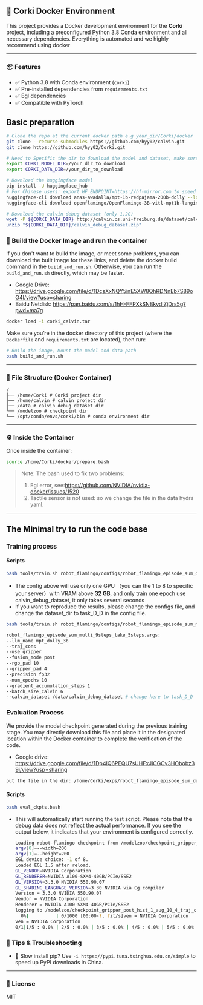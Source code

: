 ## 🚀 Corki Docker Environment

This project provides a Docker development environment for the **Corki** project, including a preconfigured Python 3.8 Conda environment and all necessary dependencies. Everything is automated and we highly recommend using docker

------

### 📦 Features

- ✅ Python 3.8 with Conda environment (`corki`)
- ✅ Pre-installed dependencies from `requirements.txt`
- ✅  Egl dependencies 
- ✅ Compatible with PyTorch 


## Basic preparation

```bash
# Clone the repo at the current docker path e.g your_dir/Corki/docker
git clone --recurse-submodules https://github.com/hyy02/calvin.git
git clone https://github.com/hyy02/Corki.git

# Need to Specific the dir to download the model and dataset, make sure have enough space (30G)
export CORKI_MODEL_DIR=/your_dir_to_download
export CORKI_DATA_DIR=/your_dir_to_download

# Download the huggingface model
pip install -U huggingface_hub
# For Chinese users: export HF_ENDPOINT=https://hf-mirror.com to speed up installation
huggingface-cli download anas-awadalla/mpt-1b-redpajama-200b-dolly --local-dir "${CORKI_MODEL_DIR}/anas-awadalla/mpt-1b-redpajama-200b-dolly"
huggingface-cli download openflamingo/OpenFlamingo-3B-vitl-mpt1b-langinstruct --local-dir "${CORKI_MODEL_DIR}/openflamingo/OpenFlamingo-3B-vitl-mpt1b-langinstruct/"

# Download the calvin debug dataset (only 1.2G)
wget -P ${CORKI_DATA_DIR} http://calvin.cs.uni-freiburg.de/dataset/calvin_debug_dataset.zip
unzip "${CORKI_DATA_DIR}/calvin_debug_dataset.zip"

```

### 🐳 Build the Docker Image and run the container
if you don't want to build the image, or meet some problems, you can download the built image for these links, and delete the docker build command in the `build_and_run.sh`. Otherwise, you can run the `build_and_run.sh` directly, which may be faster.
- Google Drive: https://drive.google.com/file/d/1DcsXxNQY5inE5XW8QhRDNnEb7S89oG4I/view?usp=sharing
- Baidu Netdisk: https://pan.baidu.com/s/1hH-FFPXkSNBkvdIZjDrs5g?pwd=ma7g

```bash
docker load -i corki_calvin.tar
```
  
Make sure you’re in the docker directory of this project (where the `Dockerfile` and `requirements.txt` are located), then run:

```bash
# Build the image, Mount the model and data path
bash build_and_run.sh
```

------

### 📁 File Structure (Docker Container)

```
/
├── /home/Corki # Corki project dir
├── /home/calvin # calvin project dir 
├── /data # calvin debug dataset dir 
└── /modelzoo # checkpoint dir
└── /opt/conda/envs/corki/bin # conda environment dir
```

------

### ⚙️ Inside the Container

Once inside the container:

```bash
source /home/Corki/docker/prepare.bash
```

> Note:  The bash used to fix two problems:
>
> 1. Egl error, see:https://github.com/NVIDIA/nvidia-docker/issues/1520
> 2. Tactile sensor is not used: so we change the file in the data hydra yaml.

------

## The Minimal try to run the code base

### Training process
#### Scripts
```bash
bash tools/train.sh robot_flamingo/configs/robot_flamingo_episode_sum_debug.args 1
```

- The config above will use only one GPU （you can the 1 to 8 to specific your server）with VRAM above **32 GB**, and only train one epoch use calvin_debug_dataset, it only takes several seconds
- If you want to reproduce the results, please change the configs file, and change the dataset_dir to task_D_D in the config file.

```bash
bash tools/train.sh robot_flamingo/configs/robot_flamingo_episode_sum_multi_9steps_take_5steps.args

robot_flamingo_episode_sum_multi_9steps_take_5steps.args:
--llm_name mpt_dolly_3b
--traj_cons
--use_gripper
--fusion_mode post
--rgb_pad 10
--gripper_pad 4
--precision fp32
--num_epochs 10
--gradient_accumulation_steps 1
--batch_size_calvin 6
--calvin_dataset /data/calvin_debug_dataset # change here to task_D_D
```
### Evaluation Process
We provide the model checkpoint generated during the previous training stage. You may directly download this file and place it in the designated location within the Docker container to complete the verification of the code.
- Google drive: https://drive.google.com/file/d/1Dp4IQ6PEQU7sUHFxJiCGCy3HObobz39i/view?usp=sharing

```bash
put the file in the dir: /home/Corki/exps/robot_flamingo_episode_sum_debug
```
#### Scripts
```bash
bash eval_ckpts.bash
```

- This will automatically start running the test script. Please note that the debug data does not reflect the actual performance. If you see the output below, it indicates that your environment is configured correctly.

  ```bash
  Loading robot-flamingo checkpoint from /modelzoo/checkpoint_gripper_post_hist_1_aug_10_4_traj_cons_ws_12_mpt_dolly_3b_9_fur_step_0.pth0.pth
  argv[0]=--width=200
  argv[1]=--height=200
  EGL device choice: -1 of 8.
  Loaded EGL 1.5 after reload.
  GL_VENDOR=NVIDIA Corporation
  GL_RENDERER=NVIDIA A100-SXM4-40GB/PCIe/SSE2
  GL_VERSION=3.3.0 NVIDIA 550.90.07
  GL_SHADING_LANGUAGE_VERSION=3.30 NVIDIA via Cg compiler
  Version = 3.3.0 NVIDIA 550.90.07
  Vendor = NVIDIA Corporation
  Renderer = NVIDIA A100-SXM4-40GB/PCIe/SSE2
  logging to /modelzoo/checkpoint_gripper_post_hist_1_aug_10_4_traj_cons_ws_12_mpt_dolly_3b_9_fur_step_0_action_num_5_h
    0%|          | 0/1000 [00:00<?, ?it/s]ven = NVIDIA Corporation
  ven = NVIDIA Corporation
  0/1|1/5 : 0.0% | 2/5 : 0.0% | 3/5 : 0.0% | 4/5 : 0.0% | 5/5 : 0.0% ||:   0%|          | 1/1000 [00:14<4:04:27, 14.68s/it]
  ```

### 🧪 Tips & Troubleshooting

- 🐌 Slow install pip? Use `-i https://pypi.tuna.tsinghua.edu.cn/simple` to speed up PyPI downloads in China.

------

### 📝 License

  MIT
